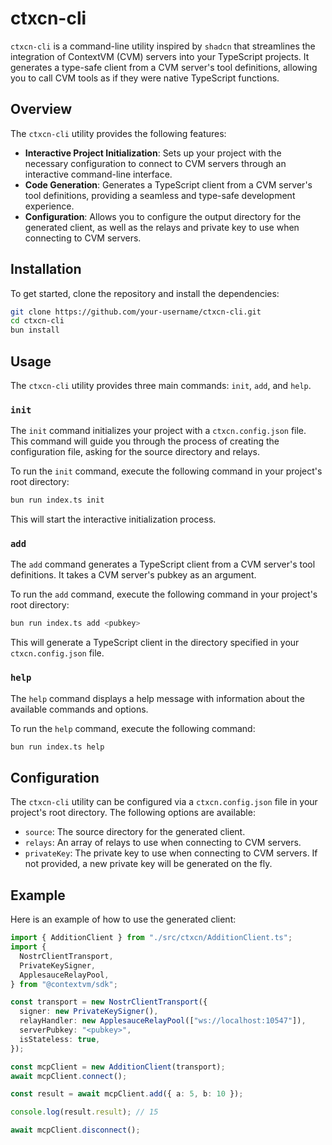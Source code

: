 # ctxcn-cli

`ctxcn-cli` is a command-line utility inspired by `shadcn` that streamlines the integration of ContextVM (CVM) servers into your TypeScript projects. It generates a type-safe client from a CVM server's tool definitions, allowing you to call CVM tools as if they were native TypeScript functions.

## Overview

The `ctxcn-cli` utility provides the following features:

- **Interactive Project Initialization**: Sets up your project with the necessary configuration to connect to CVM servers through an interactive command-line interface.
- **Code Generation**: Generates a TypeScript client from a CVM server's tool definitions, providing a seamless and type-safe development experience.
- **Configuration**: Allows you to configure the output directory for the generated client, as well as the relays and private key to use when connecting to CVM servers.

## Installation

To get started, clone the repository and install the dependencies:

```bash
git clone https://github.com/your-username/ctxcn-cli.git
cd ctxcn-cli
bun install
```

## Usage

The `ctxcn-cli` utility provides three main commands: `init`, `add`, and `help`.

### `init`

The `init` command initializes your project with a `ctxcn.config.json` file. This command will guide you through the process of creating the configuration file, asking for the source directory and relays.

To run the `init` command, execute the following command in your project's root directory:

```bash
bun run index.ts init
```

This will start the interactive initialization process.

### `add`

The `add` command generates a TypeScript client from a CVM server's tool definitions. It takes a CVM server's pubkey as an argument.

To run the `add` command, execute the following command in your project's root directory:

```bash
bun run index.ts add <pubkey>
```

This will generate a TypeScript client in the directory specified in your `ctxcn.config.json` file.

### `help`

The `help` command displays a help message with information about the available commands and options.

To run the `help` command, execute the following command:

```bash
bun run index.ts help
```

## Configuration

The `ctxcn-cli` utility can be configured via a `ctxcn.config.json` file in your project's root directory. The following options are available:

- `source`: The source directory for the generated client.
- `relays`: An array of relays to use when connecting to CVM servers.
- `privateKey`: The private key to use when connecting to CVM servers. If not provided, a new private key will be generated on the fly.

## Example

Here is an example of how to use the generated client:

```typescript
import { AdditionClient } from "./src/ctxcn/AdditionClient.ts";
import {
  NostrClientTransport,
  PrivateKeySigner,
  ApplesauceRelayPool,
} from "@contextvm/sdk";

const transport = new NostrClientTransport({
  signer: new PrivateKeySigner(),
  relayHandler: new ApplesauceRelayPool(["ws://localhost:10547"]),
  serverPubkey: "<pubkey>",
  isStateless: true,
});

const mcpClient = new AdditionClient(transport);
await mcpClient.connect();

const result = await mcpClient.add({ a: 5, b: 10 });

console.log(result.result); // 15

await mcpClient.disconnect();
```
